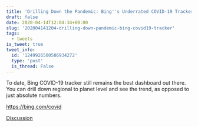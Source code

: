 ```yaml
---
title: 'Drilling Down the Pandemic: Bing''s Underrated COVID-19 Tracker'
draft: false
date: 2020-04-14T12:04:34+00:00
slug: '202004141204-drilling-down-pandemic-bing-covid19-tracker'
tags:
  - tweets
is_tweet: true
tweet_info:
  id: '1249926500586934272'
  type: 'post'
  is_thread: False
---
```




To date, Bing COVID-19 tracker still remains the best dashboard out there. You can drill down regional to planet level and see the trend, as opposed to just absolute numbers.

<https://bing.com/covid>

[Discussion](https://x.com/sytelus/status/1249926500586934272)
